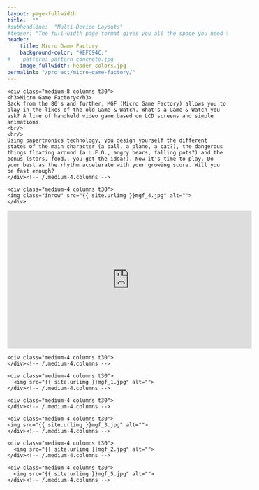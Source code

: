 ```yaml
---
layout: page-fullwidth
title:  ""
#subheadline:  "Multi-Device Layouts"
#teaser: "The full-width page format gives you all the space you need to show your content using the grid."
header:
    title: Micro Game Factory
    background-color: "#EFC94C;"
#    pattern: pattern_concrete.jpg
    image_fullwidth: header_colors.jpg
permalink: "/project/micro-game-factory/"
---
```




<div class="row">
    
    <div class="medium-8 columns t30">
    <h3>Micro Game Factory</h3>
    Back from the 80's and further, MGF (Micro Game Factory) allows you to play in the likes of the old Game & Watch. What's a Game & Watch you ask? A line of handheld video game based on LCD screens and simple animations.
    <br/>
    <br/>
    Using papertronics technology, you design yourself the different states of the main character (a ball, a plane, a cat?), the dangerous things floating around (a U.F.O., angry bears, falling pots?) and the bonus (stars, food.. you get the idea!). Now it's time to play. Do your best as the rhythm accelerate with your growing score. Will you be fast enough?
    </div><!-- /.medium-4.columns -->

    <div class="medium-4 columns t30">
    <img class="inrow" src="{{ site.urlimg }}mgf_4.jpg" alt="">
    </div>
</div><!-- /.row -->


<div class="row">
    <div class="medium-12 columns t30">
    </div>
</div><!-- /.row -->

<div class="flex-video">
   <iframe width="560" height="315" src="https://www.youtube.com/embed/7CK9YbBNtKI" frameborder="0" allowfullscreen></iframe>
</div>

<div class="row">
    
    <div class="medium-4 columns t30">
    </div><!-- /.medium-4.columns -->

    <div class="medium-4 columns t30">
      <img src="{{ site.urlimg }}mgf_1.jpg" alt="">
    </div><!-- /.medium-4.columns -->

    <div class="medium-4 columns t30">
    </div><!-- /.medium-4.columns -->

</div><!-- /.row -->


<div class="row">
    
    <div class="medium-4 columns t30">
    <img src="{{ site.urlimg }}mgf_3.jpg" alt="">
    </div><!-- /.medium-4.columns -->

    <div class="medium-4 columns t30">
      <img src="{{ site.urlimg }}mgf_2.jpg" alt="">
    </div><!-- /.medium-4.columns -->

    <div class="medium-4 columns t30">
      <img src="{{ site.urlimg }}mgf_5.jpg" alt="">
    </div><!-- /.medium-4.columns -->

</div><!-- /.row -->

